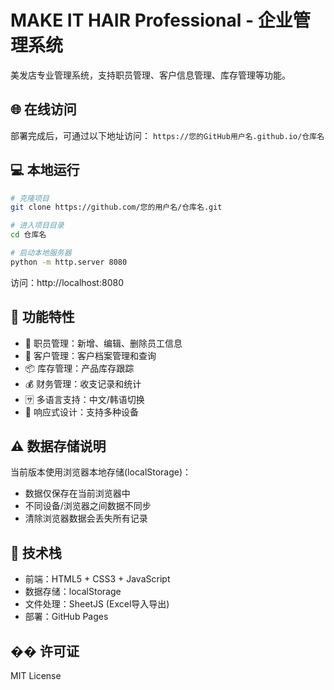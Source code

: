# MAKE IT HAIR Professional - 企业管理系统

美发店专业管理系统，支持职员管理、客户信息管理、库存管理等功能。

## 🌐 在线访问

部署完成后，可通过以下地址访问：
`https://您的GitHub用户名.github.io/仓库名`

## 💻 本地运行

```bash
# 克隆项目
git clone https://github.com/您的用户名/仓库名.git

# 进入项目目录
cd 仓库名

# 启动本地服务器
python -m http.server 8080
```

访问：http://localhost:8080

## 📱 功能特性

- 👥 职员管理：新增、编辑、删除员工信息
- 👤 客户管理：客户档案管理和查询
- 📦 库存管理：产品库存跟踪
- 💰 财务管理：收支记录和统计
- 🈂️ 多语言支持：中文/韩语切换
- 📱 响应式设计：支持多种设备

## ⚠️ 数据存储说明

当前版本使用浏览器本地存储(localStorage)：
- 数据仅保存在当前浏览器中
- 不同设备/浏览器之间数据不同步
- 清除浏览器数据会丢失所有记录

## 🔧 技术栈

- 前端：HTML5 + CSS3 + JavaScript
- 数据存储：localStorage
- 文件处理：SheetJS (Excel导入导出)
- 部署：GitHub Pages

## �� 许可证

MIT License 